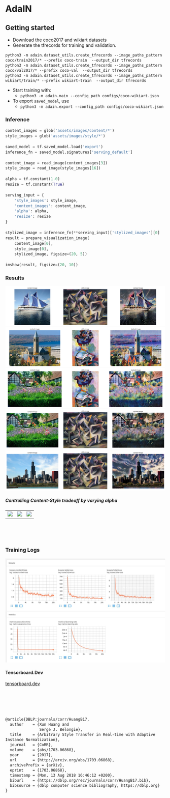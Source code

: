 # AdaIN

## Getting started
 - Download the coco2017 and wikiart datasets
 - Generate the tfrecords for training and validation.
 ```
 python3 -m adain.dataset_utils.create_tfrecords --image_paths_pattern coco/train2017/* --prefix coco-train  --output_dir tfrecords
 python3 -m adain.dataset_utils.create_tfrecords --image_paths_pattern coco/val2017/* --prefix coco-val  --output_dir tfrecords
 python3 -m adain.dataset_utils.create_tfrecords --image_paths_pattern wikiart/train/* --prefix wikiart-train  --output_dir tfrecords
 ```
  - Start training with:
    - `python3 -m adain.main --config_path configs/coco-wikiart.json`
  - To export `saved_model`, use 
    - `python3 -m adain.export --config_path configs/coco-wikiart.json`

### Inference
```python
content_images = glob('assets/images/content/*')
style_images = glob('assets/images/style/*')

saved_model = tf.saved_model.load('export')
inference_fn = saved_model.signatures['serving_default']

content_image = read_image(content_images[3])
style_image = read_image(style_images[16])

alpha = tf.constant(1.0)
resize = tf.constant(True)

serving_input = {
    'style_images': style_image,
    'content_images': content_image,
    'alpha': alpha,
    'resize': resize
}

stylized_image = inference_fn(**serving_input)['stylized_images'][0]
result = prepare_visualization_image(
    content_image[0], 
    style_image[0], 
    stylized_image, figsize=(20, 5))

imshow(result, figsize=(20, 10))
```

### Results
![1.png](/assets/images/1.png)
![2.png](/assets/images/2.png)
![1.png](/assets/images/3.png)
![2.png](/assets/images/4.png)
![1.png](/assets/images/5.png)

##### Controlling Content-Style tradeoff by varying alpha
<table>
  <tr>
    <td valign="top"><img src="assets/gifs/chicago_asheville.gif"></td>
    <td valign="top"><img src="assets/gifs/lenna_en_campo_gris.gif"></td>
    <td valign="top"><img src="assets/gifs/avril_impronte_d_artista.gif"></td>
  </tr>
 </table>
</br>
</br>
</br>


### Training Logs
![tensorboard.png](/assets/images/tensorboard.png)

#### Tensorboard.Dev
[tensorboard.dev](https://tensorboard.dev/experiment/mK9V0nYtR06rGLu0Wvx7Tg/#scalars)


</br>
</br>
</br>

```

@article{DBLP:journals/corr/HuangB17,
  author    = {Xun Huang and
               Serge J. Belongie},
  title     = {Arbitrary Style Transfer in Real-time with Adaptive Instance Normalization},
  journal   = {CoRR},
  volume    = {abs/1703.06868},
  year      = {2017},
  url       = {http://arxiv.org/abs/1703.06868},
  archivePrefix = {arXiv},
  eprint    = {1703.06868},
  timestamp = {Mon, 13 Aug 2018 16:46:12 +0200},
  biburl    = {https://dblp.org/rec/journals/corr/HuangB17.bib},
  bibsource = {dblp computer science bibliography, https://dblp.org}
}
```
